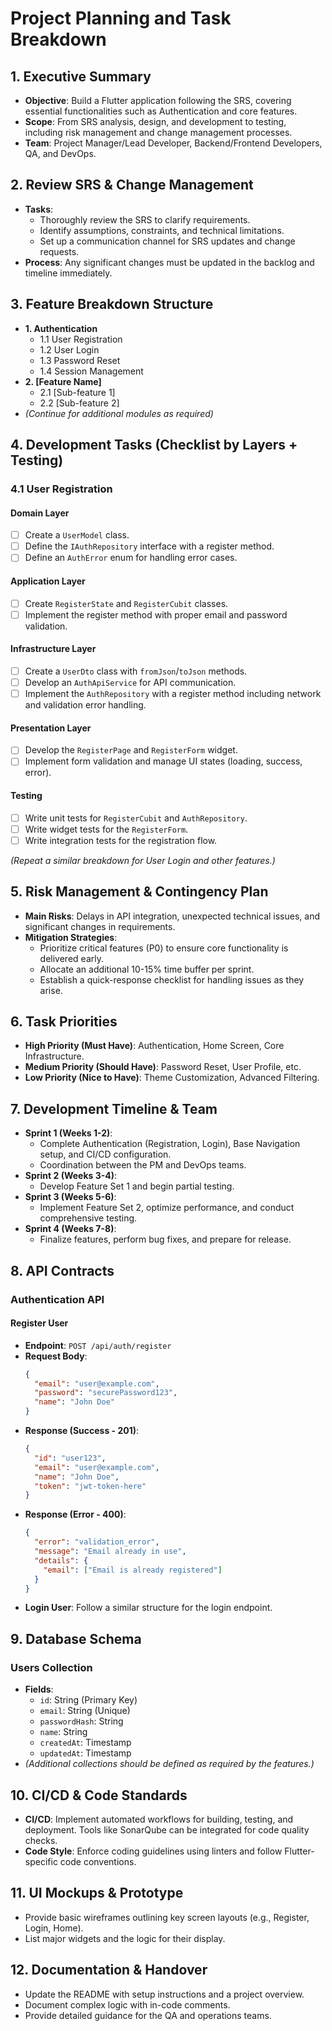 # Project Planning and Task Breakdown

## 1. Executive Summary
- **Objective**: Build a Flutter application following the SRS, covering essential functionalities such as Authentication and core features.
- **Scope**: From SRS analysis, design, and development to testing, including risk management and change management processes.
- **Team**: Project Manager/Lead Developer, Backend/Frontend Developers, QA, and DevOps.

## 2. Review SRS & Change Management
- **Tasks**:
  - Thoroughly review the SRS to clarify requirements.
  - Identify assumptions, constraints, and technical limitations.
  - Set up a communication channel for SRS updates and change requests.
- **Process**: Any significant changes must be updated in the backlog and timeline immediately.

## 3. Feature Breakdown Structure
- **1. Authentication**
  - 1.1 User Registration
  - 1.2 User Login
  - 1.3 Password Reset
  - 1.4 Session Management
- **2. [Feature Name]**
  - 2.1 [Sub-feature 1]
  - 2.2 [Sub-feature 2]
- *(Continue for additional modules as required)*

## 4. Development Tasks (Checklist by Layers + Testing)
### 4.1 User Registration
#### Domain Layer
- [ ] Create a `UserModel` class.
- [ ] Define the `IAuthRepository` interface with a register method.
- [ ] Define an `AuthError` enum for handling error cases.

#### Application Layer
- [ ] Create `RegisterState` and `RegisterCubit` classes.
- [ ] Implement the register method with proper email and password validation.

#### Infrastructure Layer
- [ ] Create a `UserDto` class with `fromJson`/`toJson` methods.
- [ ] Develop an `AuthApiService` for API communication.
- [ ] Implement the `AuthRepository` with a register method including network and validation error handling.

#### Presentation Layer
- [ ] Develop the `RegisterPage` and `RegisterForm` widget.
- [ ] Implement form validation and manage UI states (loading, success, error).

#### Testing
- [ ] Write unit tests for `RegisterCubit` and `AuthRepository`.
- [ ] Write widget tests for the `RegisterForm`.
- [ ] Write integration tests for the registration flow.

*(Repeat a similar breakdown for User Login and other features.)*

## 5. Risk Management & Contingency Plan
- **Main Risks**: Delays in API integration, unexpected technical issues, and significant changes in requirements.
- **Mitigation Strategies**:
  - Prioritize critical features (P0) to ensure core functionality is delivered early.
  - Allocate an additional 10-15% time buffer per sprint.
  - Establish a quick-response checklist for handling issues as they arise.

## 6. Task Priorities
- **High Priority (Must Have)**: Authentication, Home Screen, Core Infrastructure.
- **Medium Priority (Should Have)**: Password Reset, User Profile, etc.
- **Low Priority (Nice to Have)**: Theme Customization, Advanced Filtering.

## 7. Development Timeline & Team
- **Sprint 1 (Weeks 1-2)**:
  - Complete Authentication (Registration, Login), Base Navigation setup, and CI/CD configuration.
  - Coordination between the PM and DevOps teams.
- **Sprint 2 (Weeks 3-4)**:
  - Develop Feature Set 1 and begin partial testing.
- **Sprint 3 (Weeks 5-6)**:
  - Implement Feature Set 2, optimize performance, and conduct comprehensive testing.
- **Sprint 4 (Weeks 7-8)**:
  - Finalize features, perform bug fixes, and prepare for release.

## 8. API Contracts
### Authentication API
#### Register User
- **Endpoint**: `POST /api/auth/register`
- **Request Body**:
  ```json
  {
    "email": "user@example.com",
    "password": "securePassword123",
    "name": "John Doe"
  }
  ```
- **Response (Success - 201)**:
  ```json
  {
    "id": "user123",
    "email": "user@example.com",
    "name": "John Doe",
    "token": "jwt-token-here"
  }
  ```
- **Response (Error - 400)**:
  ```json
  {
    "error": "validation_error",
    "message": "Email already in use",
    "details": {
      "email": ["Email is already registered"]
    }
  }
  ```
- **Login User**: Follow a similar structure for the login endpoint.

## 9. Database Schema
### Users Collection
- **Fields**:
  - `id`: String (Primary Key)
  - `email`: String (Unique)
  - `passwordHash`: String
  - `name`: String
  - `createdAt`: Timestamp
  - `updatedAt`: Timestamp
- *(Additional collections should be defined as required by the features.)*

## 10. CI/CD & Code Standards
- **CI/CD**: Implement automated workflows for building, testing, and deployment. Tools like SonarQube can be integrated for code quality checks.
- **Code Style**: Enforce coding guidelines using linters and follow Flutter-specific code conventions.

## 11. UI Mockups & Prototype
- Provide basic wireframes outlining key screen layouts (e.g., Register, Login, Home).
- List major widgets and the logic for their display.

## 12. Documentation & Handover
- Update the README with setup instructions and a project overview.
- Document complex logic with in-code comments.
- Provide detailed guidance for the QA and operations teams.